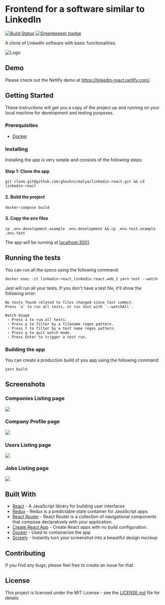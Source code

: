# Frontend for a software similar to LinkedIn

[![Build Status](https://travis-ci.org/ghoshnirmalya/linkedin-react.svg?branch=master)](https://travis-ci.org/ghoshnirmalya/linkedin-react) [![Greenkeeper badge](https://badges.greenkeeper.io/ghoshnirmalya/linkedin-react.svg)](https://greenkeeper.io/)

A clone of LinkedIn software with basic functionalities.

<img src="https://user-images.githubusercontent.com/6391763/46587616-a4a0fe00-caac-11e8-82a4-8a7700d9f9f9.png" alt="Logo">

## Demo
Please check out the Netlify demo at https://linkedin-react.netlify.com/.

## Getting Started

These instructions will get you a copy of the project up and running on your local machine for development and testing purposes.

### Prerequisites

- [Docker](https://docs.docker.com/)

### Installing

Installing the app is very simple and consists of the following steps:

#### Step 1: Clone the app

```
git clone git@github.com:ghoshnirmalya/linkedin-react.git && cd linkedin-react
```

#### 2. Build the project

```
docker-compose build
```

#### 3. Copy the env files

```
cp .env.development.example .env.development && cp .env.test.example .env.test
```

The app will be running at [localhost:3001](http://localhost:3000/).

## Running the tests

You can run all the specs using the following command:

```
docker exec -it linkedin-react_linkedin.react.web_1 yarn test --watch
```

Jest will run all your tests. If you don't have a test file, it'll show the following error:

```
No tests found related to files changed since last commit.
Press `a` to run all tests, or run Jest with `--watchAll`.

Watch Usage
 › Press a to run all tests.
 › Press p to filter by a filename regex pattern.
 › Press t to filter by a test name regex pattern.
 › Press q to quit watch mode.
 › Press Enter to trigger a test run.
```

### Building the app

You can create a production build of you app using the following command:

```
yarn build
```

## Screenshots

### Companies Listing page
<img src="https://user-images.githubusercontent.com/6391763/47951856-b7640100-df8c-11e8-8623-6c3e0764cddb.png" />

### Company Profile page
<img src="https://user-images.githubusercontent.com/6391763/47951857-b7640100-df8c-11e8-8a2a-00325d05749f.png" />

### Users Listing page
<img src="https://user-images.githubusercontent.com/6391763/47951859-b7fc9780-df8c-11e8-8903-0c0efedd9949.png" />

### Jobs Listing page
<img src="https://user-images.githubusercontent.com/6391763/47951858-b7fc9780-df8c-11e8-8a39-eae3742a8989.png" />

## Built With

- [React](https://facebook.github.io/react/) - A JavaScript library for building user interfaces
- [Redux](https://redux.js.org/) - Redux is a predictable state container for JavaScript apps
- [React Router](https://reacttraining.com/react-router/) - React Router is a collection of navigational components that compose declaratively with your application.
- [Create React App](https://github.com/facebookincubator/create-react-app/) - Create React apps with no build configuration.
- [Docker](https://www.docker.com/) - Used to containerize the app
- [Screely](https://www.screely.com/) - Instantly turn your screenshot into a beautiful design mockup

## Contributing

If you find any bugs, please feel free to create an issue for that.

## License

This project is licensed under the MIT License - see the [LICENSE.md](LICENSE.md) file for details
